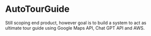 # AutoTourGuide
Still scoping end product, however goal is to build a system to act as ultimate tour guide using Google Maps API, Chat GPT API and AWS.
